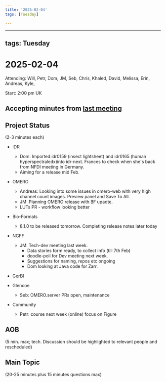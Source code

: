 ```yaml
---
title: '2025-02-04'
tags: [Tuesday]

---
```


---
tags: Tuesday
---

# 2025-02-04

Attending: Will, Petr, Dom, JM, Seb, Chris, Khaled, David, Melissa, Erin, Andreas, Kyle, 

Start: 2:00 pm UK

## Accepting minutes from [last meeting](https://hackmd.io/team/ome?nav=overview)

## Project Status

(2-3 minutes each)

- IDR
    - Dom: Imported idr0159 (insect lightsheet) and idr0165 (human hyperspectraledx)into idr-next. Frances to check when she's back from NFDI meeting in Germany.
    - Aiming for a release mid Feb.

- OMERO
    - Andreas: Looking into some issues in omero-web with very high channel count images. Preview panel and Save To All.
    - JM: Planning OMERO release with BF upadte.
    - LUTs PR - workflow looking better

- Bio-Formats
    - 8.1.0 to be released tomorrow. Completing release notes later today

- NGFF
    - JM: Tech-dev meeting last week.
        - Data stories form ready, to collect info (till 7th Feb)
        - doodle-poll for Dev meeting next week.
        - Suggestions for naming, repos etc ongoing
        - Dom looking at Java code for Zarr.

- GerBI

- Glencoe
    - Seb: OMERO.server PRs open, maintenance 

- Community
    - Petr: course next week (online) focus on Figure

## AOB

(5 min. max; tech. Discussion should be highlighted to relevant people and rescheduled)

## Main Topic

(20-25 minutes plus 15 minutes questions max)
